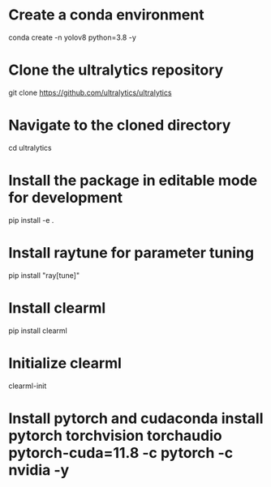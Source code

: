 # Create a conda environment
conda create -n yolov8 python=3.8 -y

# Clone the ultralytics repository
git clone https://github.com/ultralytics/ultralytics

# Navigate to the cloned directory
cd ultralytics

# Install the package in editable mode for development
pip install -e .

# Install raytune for parameter tuning
pip install "ray[tune]"

# Install clearml
pip install clearml

# Initialize clearml
clearml-init

# Install pytorch and cudaconda install pytorch torchvision torchaudio pytorch-cuda=11.8 -c pytorch -c nvidia -y